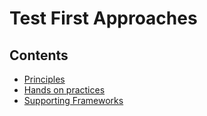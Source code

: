 # Test First Approaches

## Contents

- [Principles](/Handbook/Coding/Development%20Models/Test%20First%20Approaches/Principles)
- [Hands on practices](/Handbook/Coding/Development%20Models/Test%20First%20Approaches/Hands%20on%20practices)
- [Supporting Frameworks](/Handbook/Coding/Development%20Models/Test%20First%20Approaches/Supporting%20Frameworks)
